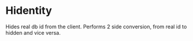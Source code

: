 Hidentity
=========

Hides real db id from the client. Performs 2 side conversion, from real id to hidden and vice versa.
